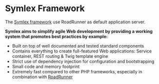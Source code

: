 # Symlex Framework
The [Symlex framework](https://github.com/symlex/symlex) use RoadRunner as default application server.

**Symlex aims to simplify agile Web development by providing a working system that promotes best practices by example:**
  - Built on top of well documented and tested standard components
  - Contains everything to create full-featured Web applications: Service container, REST routing & Twig template engine
  - Strict use of dependency injection for configuration and bootstrapping
  - Small code and memory footprint
  - Extremely fast compared to other PHP frameworks, especially in combination with [RoadRunner](https://roadrunner.dev/)
